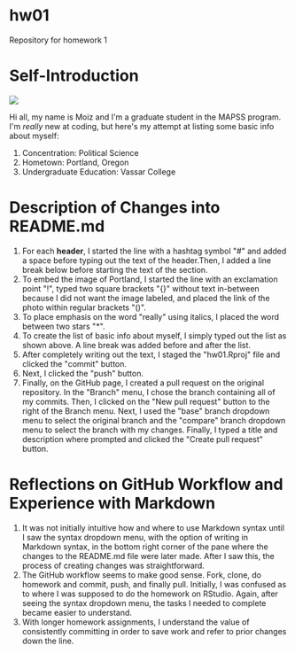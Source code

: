 # hw01
Repository for homework 1
# Self-Introduction
![](https://artificery.com/wp-content/uploads/2017/09/portland-oregon.jpg)

Hi all, my name is Moiz and I'm a graduate student in the MAPSS program. I'm *really* new at coding, but here's my attempt at listing some basic info about myself:

1. Concentration: Political Science
2. Hometown: Portland, Oregon
3. Undergraduate Education: Vassar College

# Description of Changes into README.md

1. For each **header**, I started the line with a hashtag symbol "#" and added a space before typing out the text of the header.Then, I added a line break below before starting the text of the section.
2. To embed the image of Portland, I started the line with an exclamation point "!", typed two square brackets "{}" without text in-between because I did not want the image labeled, and placed the link of the photo within regular brackets "()".
3. To place emphasis on the word "really" using italics, I placed the word between two stars "*".
4. To create the list of basic info about myself, I simply typed out the list as shown above. A line break was added before and after the list.
5. After completely writing out the text, I staged the "hw01.Rproj" file and clicked the "commit" button.
6. Next, I clicked the "push" button.
7. Finally, on the GitHub page, I created a pull request on the original repository. In the "Branch" menu, I chose the branch containing all of my commits. Then, I clicked on the "New pull request" button to the right of the Branch menu. Next, I used the "base" branch dropdown menu to select the original branch and the "compare" branch dropdown menu to select the branch with my changes. Finally, I typed a title and description where prompted and clicked the "Create pull request" button.

# Reflections on GitHub Workflow and Experience with Markdown

1. It was not initially intuitive how and where to use Markdown syntax until I saw the syntax dropdown menu, with the option of writing in Markdown syntax, in the bottom right corner of the pane where the changes to the README.md file were later made. After I saw this, the process of creating changes was straightforward.
2. The GitHub workflow seems to make good sense. Fork, clone, do homework and commit, push, and finally pull. Initially, I was confused as to where I was supposed to do the homework on RStudio. Again, after seeing the syntax dropdown menu, the tasks I needed to complete became easier to understand.
3. With longer homework assignments, I understand the value of consistently committing in order to save work and  refer to prior changes down the line.